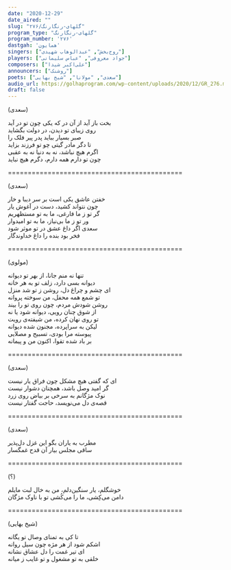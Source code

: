 ```yaml
---
date: "2020-12-29"
date_aired: ""
slug: "گلهای-رنگارنگ/۲۷۶"
program_type: "گلهای-رنگارنگ"
program_number: '۲۷۶'
dastgah: 'همایون'
singers: ["روح‌بخش", "عبدالوهاب شهیدی"]
players: ["جواد معروفی", "عباس سلیمانی"]
composers: ["علی‌اکبر شیدا"]
announcers: ["روشنک"]
poets: ["سعدی", "مولانا", "شیخ بهایی"]
audio_url: https://golhaprogram.com/wp-content/uploads/2020/12/GR_276.mp3
draft: false
---
```


(سعدی)  

بخت باز آید از آن در که یکی چون تو در آید  
روی زیبای تو دیدن، در دولت بگشاید  
صبر بسیار بباید پدر پیر فلک را  
تا دگر مادر گیتی چو تو فرزند بزاید  
اگرم هیچ نباشد، نه به دنیا نه به عقبی  
چون تو دارم همه دارم، دگرم هیچ نباید  

============================================  

(سعدی)  

خفتن عاشق یکی است بر سر دیبا و خار  
چون نتواند کشید، دست در آغوش یار  
گر تو ز ما فارغی، ما به تو مستظهریم  
ور تو ز ما بی‌نیاز، ما به تو امیدوار  
سعدی اگر داغ عشق در تو موثر شود  
فخر بود بنده را داغ خداوندگار  

============================================  

(مولوی)  

تنها نه منم جانا، از بهر تو دیوانه  
دیوانه بسی دارد، زلف تو به هر خانه  
ای چشم و چراغ دل، روشن ز تو شد منزل  
تو شمع همه محفل، من سوخته پروانه  
روشن شودش مردم، چون روی تو را بیند  
از شوق چنان رویی، دیوانه شود یا نه  
تو روی نهان کرده، من شیفته‌ی رویت  
لیکن به سراپرده، مجنون شده دیوانه  
پیوسته مرا بودی، تسبیح و مصلایی  
بر باد شده تقوا، اکنون من و پیمانه  

============================================  

(سعدی)  

ای که گفتی هیچ مشکل چون فراق یار نیست  
گر امید وصل باشد، همچنان دشوار نیست  
نوک مژگانم به سرخی بر بیاض روی زرد  
قصه‌ی دل می‌نویسد، حاجت گفتار نیست  

============================================  

(سعدی)  

مطرب به یاران بگو این غزل دل‌پذیر  
ساقی مجلس بیار آن قدح غمگسار  

============================================  

(؟)  

خوشگلم، یار سنگین‌دلم، من به خال لبت مایلم  
دامن می‌كِشی، ما را می‌كُشی تو با ناوک مژگان  

============================================  

(شیخ بهایی)  

تا کی به تمنای وصال تو یگانه  
اشکم شود از هر مژه چون سیل روانه  
ای تیر غمت را دل عشاق نشانه  
خلقی به تو مشغول و تو غایب ز میانه  
